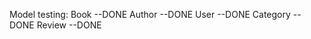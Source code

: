 Model testing:
    Book        --DONE
    Author      --DONE
    User        --DONE
    Category    --DONE
    Review      --DONE
